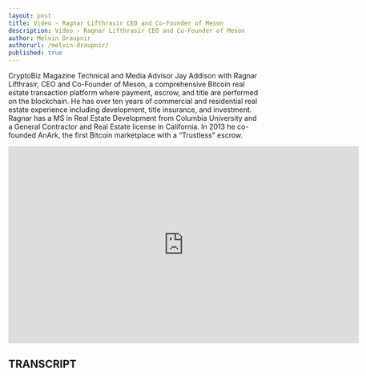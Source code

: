 ```yaml
---
layout: post
title: Video - Ragnar Lifthrasir CEO and Co-Founder of Meson
description: Video - Ragnar Lifthrasir CEO and Co-Founder of Meson
author: Melvin Draupnir
authorurl: /melvin-draupnir/
published: true
---
```


<p>CryptoBiz Magazine Technical and Media Advisor Jay Addison with Ragnar Lifthrasir, CEO and Co-Founder of Meson, a comprehensive Bitcoin real estate transaction platform where payment, escrow, and title are performed on the blockchain. He has over ten years of commercial and residential real estate experience including development, title insurance, and investment. Ragnar has a MS in Real Estate Development from Columbia University and a General Contractor and Real Estate license in California. In 2013 he co-founded AnArk, the first Bitcoin marketplace with a “Trustless” escrow.</p>

<center><iframe width="700" height="394" src="https://www.youtube.com/embed/BGTJmJ8Qhd0" frameborder="0" allowfullscreen></iframe></center>

<h2>TRANSCRIPT</h2>
